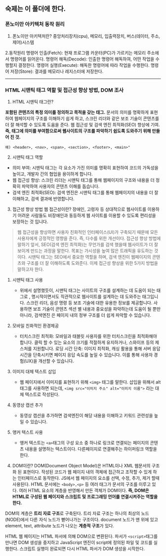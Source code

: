 ## 숙제는 이 폴더에 한다.


### 폰노이만 아키텍처 동작 원리

1. 폰노이만 아키텍처란? 
  중앙처리장치(cpu), 메모리, 입출력장치, 버스(데이터, 주소, 제어)시스템
  
2.동작원리
 명령어 인출(Fetch): 현재 프로그램 카운터(PC)가 가르키는 메모리 주소에서 명령어를 읽어온다.
 명령어 해독(Decode): 인출한 명령어 해독하여, 어떤 작업을 수행할지 결정한다.
 명령어 실행(Execute): 해독한 명령어에 따라 작업을 수행한다.
 명령어 저장(Store): 결과를 메모리나 레지스터에 저장한다.
 
-----------
### HTML 시맨틱 태그 역할 및 접근성 향상 방법, DOM 조사

1. HTML 시맨틱 태그란?

**포함된 콘텐츠의 특정 의미를 정의하고 목적을 갖는 태그.**
문서의 의미를 명확하게 표현하여 웹페이지의 구조를 이해하기 쉽게 하고, 스크린 리더와 같은 보조 기술이 콘텐츠를 더 잘 해석할 수 있도록 도움을 준다. 웹 접근성 및 검색 엔진 최적화(SEO) 향상에 기여.
**즉, 태그에 의미를 부여함으로써 웹사이트의 구조를 파악하기 쉽도록 도와주기 위해 만들어 진 것.**

```
예) <header>, <nav>, <span>, <section>, <footer>, <main>"
```

2. 시맨틱 태그 역할
  
- 의미 부여:
시맨틱 태그는 각 요소가 가진 의미를 명확히 표현하여 코드의 가독성을 높이고, 개발자 간의 협업을 용이하게 합니다. 
- 웹 접근성 향상:
스크린 리더는 시맨틱 태그를 통해 웹페이지의 구조와 내용을 더 정확히 파악하여 사용자의 콘텐츠 이해를 돕습니다. 
- 검색 엔진 최적화(SEO):
검색 엔진은 시맨틱 태그를 통해 웹페이지의 내용을 더 잘 이해하고, 검색 결과에 반영합니다. 
  
3. 접근성 향상 방법
웹 접근성이란?
장애인, 고령자 등 상대적으로 웹사이트를 이용하기 어려운 사람들도 비장애인과 동등하게 웹 사이트를 이용할 수 있도록 편리성을 보장하는 것 입니다.

>웹 접근성을 향상하면 사용자 친화적인 인터페이스(UI)가 구축되기 때문에 모든 사용자에게 긍정적인 영향을 준다. 즉, 다수를 위한 개선이다.
접근성 향상 방법에 말하기 앞서, SEO(검색 엔진 최적화)는 무언가를 검색 했을때 웹사이트가 더 잘 보이게 만드는 과정을 말한다. 목표는 가시성을 높여 많은 트래픽을 유도하는 것이다. 시맨틱 태그는 SEO에서 중요한 역할을 하며, 검색 엔진이 웹페이지의 콘텐츠와 구조를 더 잘 이해하도록 도와준다.
이제 접근성 향상을 위한 5가지 방법을 말하고자 한다.

1) 시맨틱 태그 사용
	- 위에서 설명했듯이, 시맨틱 태그는 사이트의 구조를 설계하는 데 도움이 되는 태그로 , 명시적이면서도 직관적으로 웹사이트를 설계하는 데 도와주는 태그입니다. 스크린 리더, 음성 명령 등 보조 기술에 대한 유용한 정보를 제공합니다. 사용하면 보조 기술이 콘텐츠 섹션 별 내용과 중요성을 파악하는데 도움이 될 뿐만 아니라, 검색엔진 은 페이지 내의 정부 구조를 더 쉽게 파악할 수 있습니다.
    
2) 모바일 친화적인 환경제공
	- 터치스크린 최적화: 모바일과 태블릿 사용자를 위한 터치스크린을 최적화해야 합니다. 클릭 할 수 있는 요소의 크기를 적절하게 유지하거나, 스와이프 등의 제스처를 지원합니다.
    로딩 시간 단축: 이미지 최적화, 캐싱 활용을 통해 서버 응답 시간을 단축시키면 페이지 응답 속도를 높일 수 있습니다. 이를 통해 사용자 경험(UX)을 개선할 수 있습니다.
    
3) 이미지 대체 텍스트 삽입
	- 웹 페이지에서 이미지를 표현하기 위해 ```<img>``` 태그를 말한다. 삽입을 위해서 alt 태그를 사용하면 되는데, ```<img src="이미지 주소" alt="이미지 이름">```
라는 대체 텍스트로 작성된다.

4) 동영상 캡션 추가
	- 동영상 캡션을 추가하면 검색엔진이 해당 내용을 이해하고 키워드 관련성을 높일 수 있습니다.
    
5) 앵커 텍스트 사용
	- 앵커 텍스트는 ```<a>```태그의 구성 요소 중 하나로 링크로 연결되는 페이지의 콘텐츠 내용을 설명하는 텍스트이다. 다른페이지로 연결해주는 하이퍼링크 역할을 한다.

4. DOM이란?
DOM(Document Object Model)은 HTML이나 XML 웹문서의 구조화 된 표현이다. 작성된 코드가 웹 페이지 내의 객체에 접근하고 조작할 수 있게 하는 인터페이스로 동작한다. JS에서 웹 페이지의 요소를 선택, 수정, 추가, 제거 할때 사용된다.
HTML 문서에는 ```<body>,<p>``` 등 여러 태그가 문서의 구조를 이루고 있다. 여러 HTML 요소의 계층을 반영해서 만든 객체가 DOM이다. **즉, DOM은 HTML로 구성된 웹 페이지와 스크립트 및 프로그래밍 언어를 연결시켜주는 역할을 한다.**

DOM의 계층은 **트리 자료 구조**로 구축된다. 트리 자료 구조는 하나의 최상의 노드(NODE)에서 다른 자식 노드가 뻗어나가는 구조이다. document 노드가 맨 위에 있고 element, text, attribute 노드가 나오는 **계층적 구조**가 있다.

HTML 웹 페이지는 HTML 파서에 의해 DOM으로 변환된다. 파서가 ```<script>```태그를 만나면 DOM 생성을 중지하고 JavaScript 엔진이 script에 정의된 파일 및 코드를 실행한다. 스크립트 실행이 완료되면 다시 HTML 파서가 DOM 생성을 시작한다.